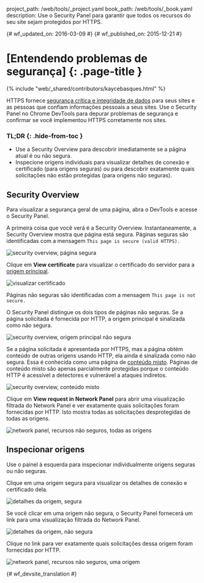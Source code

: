 project_path: /web/tools/_project.yaml
book_path: /web/tools/_book.yaml
description: Use o Security Panel para garantir que todos os recursos do seu site sejam protegidos por HTTPS.

{# wf_updated_on: 2016-03-09 #}
{# wf_published_on: 2015-12-21 #}

# [Entendendo problemas de segurança] {: .page-title }

{% include "web/_shared/contributors/kaycebasques.html" %}

HTTPS fornece [segurança crítica e integridade de dados][why-https] 
para seus sites e as pessoas que confiam informações pessoais
a seus sites. Use o Security Panel no Chrome DevTools 
para depurar problemas de segurança e confirmar se você implementou HTTPS 
corretamente nos sites.


### TL;DR {: .hide-from-toc }
- Use a Security Overview para descobrir imediatamente se a página atual é ou não segura.
- Inspecione origens individuais para visualizar detalhes de conexão e certificado (para origens seguras) ou para descobrir exatamente quais solicitações não estão protegidas (para origens não seguras).


## Security Overview

Para visualizar a segurança geral de uma página, abra o DevTools e acesse o 
Security Panel. 

A primeira coisa que você verá é a Security Overview. Instantaneamente, a 
Security Overview mostra que página está segura. Páginas seguras são 
identificadas com a mensagem `This page is secure (valid HTTPS).`

![security overview, página segura](images/overview-secure.png)

Clique em **View certificate** para visualizar o certificado do servidor para a 
[origem principal][same-origin-policy]. 

![visualizar certificado](images/view-certificate.png)

Páginas não seguras são identificadas com a mensagem `This page is not secure.`

O Security Panel distingue os dois tipos de páginas não seguras.
Se a página solicitada é fornecida por HTTP, a origem principal é sinalizada como 
não segura. 

![security overview, origem principal não segura](images/overview-non-secure.png)

Se a página solicitada é apresentada por HTTPS, mas a página 
obtém conteúdo de outras origens usando HTTP, ela ainda é 
sinalizada como não segura. Essa é conhecida como uma página de 
[conteúdo misto][mixed-content]. Páginas de conteúdo misto são apenas parcialmente protegidas porque o conteúdo 
HTTP é acessível a detectores e vulnerável a ataques indiretos. 

![security overview, conteúdo misto](images/overview-mixed.png)

Clique em **View request in Network Panel** para abrir uma visualização filtrada do 
Network Panel e ver exatamente quais solicitações foram fornecidas por HTTP. Isto mostra 
todas as solicitações desprotegidas de todas as origens. 

![network panel, recursos não seguros, todas as origens](images/network-all.png)

## Inspecionar origens

Use o painel à esquerda para inspecionar individualmente origens seguras ou não seguras. 

Clique em uma origem segura para visualizar os detalhes de conexão e 
certificado dela.

![detalhes da origem, segura](images/origin-detail-secure.png)

Se você clicar em uma origem não segura, o Security Panel fornecerá um link para uma visualização filtrada do Network Panel. 

![detalhes da origem, não segura](images/origin-detail-non-secure.png)

Clique no link para ver exatamente quais solicitações dessa origem foram 
fornecidas por HTTP. 

![network panel, recursos não seguros, uma origem](images/network-one.png)





[mixed-content]: https://developers.google.com/web/fundamentals/security/prevent-mixed-content/what-is-mixed-content
[same-origin-policy]: https://en.wikipedia.org/wiki/Same-origin_policy
[why-https]: https://developers.google.com/web/fundamentals/security/encrypt-in-transit/why-https


{# wf_devsite_translation #}
